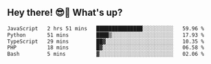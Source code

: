 ## Hey there! 😎👋 What's up?

<!--START_SECTION:waka-->

```txt
JavaScript   2 hrs 51 mins   ███████████████░░░░░░░░░░   59.96 %
Python       51 mins         ████▒░░░░░░░░░░░░░░░░░░░░   17.93 %
TypeScript   29 mins         ██▓░░░░░░░░░░░░░░░░░░░░░░   10.35 %
PHP          18 mins         █▓░░░░░░░░░░░░░░░░░░░░░░░   06.58 %
Bash         5 mins          ▓░░░░░░░░░░░░░░░░░░░░░░░░   02.06 %
```

<!--END_SECTION:waka-->

